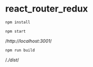 # react_router_redux
```sh
npm install
```
```sh
npm start
```
/*http://localhost:3001*/
```sh
npm run build
```
/*./dist*/
